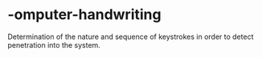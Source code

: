 # -omputer-handwriting
Determination of the nature and sequence of keystrokes in order to detect penetration into the system.
